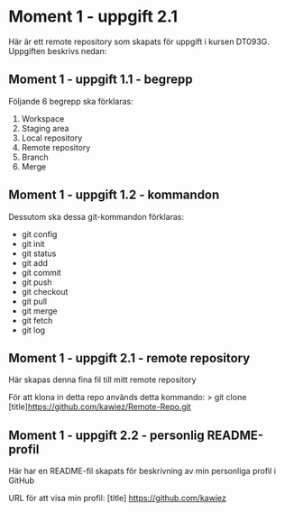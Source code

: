 # Moment 1 - uppgift 2.1
Här är ett remote repository som skapats för uppgift i kursen DT093G. 
Uppgiften beskrivs nedan:

## Moment 1 - uppgift 1.1 - begrepp
Följande 6 begrepp ska förklaras:
1. Workspace
2. Staging area
3. Local repository
4. Remote repository
5. Branch
6. Merge

## Moment 1 - uppgift 1.2 - kommandon
Dessutom ska dessa git-kommandon förklaras:
- git config
- git init
- git status
- git add
- git commit
- git push
- git checkout
- git pull
- git merge
- git fetch
- git log

## Moment 1 - uppgift 2.1 - remote repository
Här skapas denna fina fil till mitt remote repository

För att klona in detta repo används detta kommando: > git clone [title]https://github.com/kawiez/Remote-Repo.git

## Moment 1 - uppgift 2.2 - personlig README-profil
Här har en README-fil skapats för beskrivning av min personliga profil i GitHub

URL för att visa min profil: [title] https://github.com/kawiez
